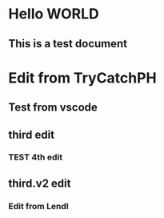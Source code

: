 # Hello WORLD
## This is a test document

# Edit from TryCatchPH
## Test from vscode

## third edit
### TEST 4th edit
## third.v2 edit

### Edit from Lendl
